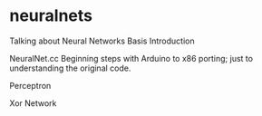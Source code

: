 # neuralnets
Talking about Neural Networks Basis
Introduction

NeuralNet.cc
Beginning steps with Arduino to x86 porting; just to understanding the original code.  

Perceptron

Xor Network


